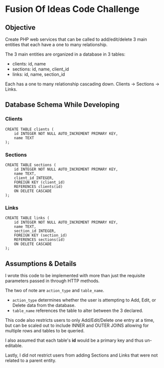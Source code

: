 # Fusion Of Ideas Code Challenge

## Objective

Create PHP web services that can be called to add/edit/delete 3 main entities
that each have a one to many relationship.

The 3 main entities are organized in a database in 3 tables:
* clients: id, name
* sections: id, name, client_id
* links: id, name, section_id

Each has a one to many relationship cascading down. Clients -> Sections -> Links.

## Database Schema While Developing

### Clients

```
CREATE TABLE clients (
    id INTEGER NOT NULL AUTO_INCREMENT PRIMARY KEY,
    name TEXT
);
```

### Sections

```
CREATE TABLE sections (
    id INTEGER NOT NULL AUTO_INCREMENT PRIMARY KEY,
    name TEXT,
    client_id INTEGER,
    FOREIGN KEY (client_id)
    REFERENCES clients(id)
    ON DELETE CASCADE
);
```

### Links

```
CREATE TABLE links (
    id INTEGER NOT NULL AUTO_INCREMENT PRIMARY KEY,
    name TEXT,
    section_id INTEGER,
    FOREIGN KEY (section_id)
    REFERENCES sections(id)
    ON DELETE CASCADE
);
```

## Assumptions & Details

I wrote this code to be implemented with more than just the requisite parameters
passed in through HTTP methods.

The two of note are `action_type` and `table_name`.

* `action_type` determines whether the user is attempting to Add, Edit, or Delete data from the database.
* `table_name` references the table to alter between the 3 declared.

This code also restricts users to only Add/Edit/Delete one entry at a time,
but can be scaled out to include INNER and OUTER JOINS allowing for multiple rows
and tables to be queried.

I also assumed that each table's **id** would be a primary key and thus un-editable.

Lastly, I did not restrict users from adding Sections and Links that were not related
to a parent entity.